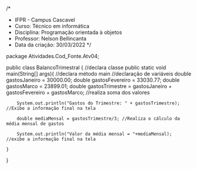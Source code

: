 /*
 * IFPR - Campus Cascavel
 * Curso: Técnico em informática
 * Disciplina: Programação orientada à objetos
 * Professor: Nelson Bellincanta
 * Data da criação: 30/03/2022
 */

 package Atividades.Cod_Fonte.Atv04;

public class BalancoTrimestral { //declara classe
    public static void main(String[] args){ //declara método main
        //declaração de variáveis
        double gastosJaneiro = 30000.00;
        double gastosFevereiro = 33030.77;
        double gastosMarco = 23899.01;
        double gastosTrimestre = gastosJaneiro + gastosFevereiro + gastosMarco; //realiza soma dos valores

        System.out.println("Gastos do Trimestre: " + gastosTrimestre); //Exibe a informação final na tela

        double mediaMensal = gastosTrimestre/3; //Realiza o cálculo da média mensal de gastos

        System.out.println("Valor da média mensal = "+mediaMensal); //exibe a informação final na tela

    }
}